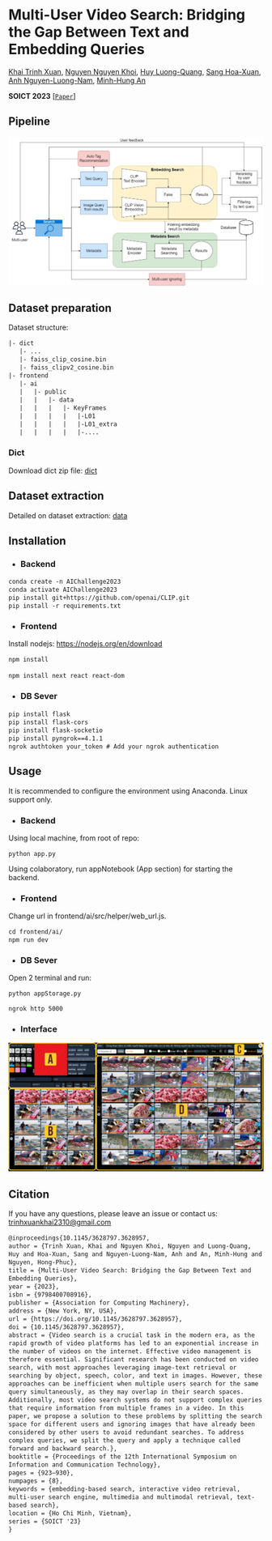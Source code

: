 # Multi-User Video Search: Bridging the Gap Between Text and Embedding Queries
[Khai Trinh Xuan](https://github.com/trinhxuankhai), [Nguyen Nguyen Khoi](https://github.com/nguyen-brat), [Huy Luong-Quang](https://github.com/WMumei), [Sang Hoa-Xuan](https://github.com/HXSang), [Anh Nguyen-Luong-Nam](https://github.com/namanh2k2av), [Minh-Hung An](https://github.com/anminhhung)

**SOICT 2023** [[`Paper`](https://dl.acm.org/doi/10.1145/3628797.3628957)]

## Pipeline
<img src="./figs/pipeline.jpg" alt="image" style="zoom:50%;" />

## Dataset preparation
Dataset structure:
```
|- dict 
   |- ...
   |- faiss_clip_cosine.bin
   |- faiss_clipv2_cosine.bin
|- frontend
   |- ai
   |   |- public
   |   |   |- data
   |   |   |   |- KeyFrames
   |   |   |   |   |-L01
   |   |   |   |   |-L01_extra
   |   |   |   |   |-....
```

### Dict
Download dict zip file: [dict](https://drive.google.com/file/d/1QbLLyBb60JD-dhdN9aIYnULFf8mchLVX/view?usp=sharing)




## Dataset extraction
Detailed on dataset extraction: [data](dataset_extraction/README.md)

## Installation
- ### Backend
```
conda create -n AIChallenge2023
conda activate AIChallenge2023
pip install git+https://github.com/openai/CLIP.git
pip install -r requirements.txt
```

- ### Frontend
Install nodejs: https://nodejs.org/en/download
```
npm install

npm install next react react-dom

```

- ### DB Sever
```
pip install flask
pip install flask-cors
pip install flask-socketio
pip install pyngrok==4.1.1
ngrok authtoken your_token # Add your ngrok authentication
```

## Usage
It is recommended to configure the environment using Anaconda. Linux support only.

- ### Backend
Using local machine, from root of repo:
```
python app.py
```
Using colaboratory, run appNotebook (App section) for starting the backend.

- ### Frontend
Change url in frontend/ai/src/helper/web_url.js. 
```
cd frontend/ai/
npm run dev
```

- ### DB Sever
Open 2 terminal and run:
```
python appStorage.py
```
```
ngrok http 5000
```

- ### Interface
<img src="./figs/interface.jpg" alt="image" style="zoom:50%;" />

## Citation
If you have any questions, please leave an issue or contact us: trinhxuankhai2310@gmail.com
```
@inproceedings{10.1145/3628797.3628957,
author = {Trinh Xuan, Khai and Nguyen Khoi, Nguyen and Luong-Quang, Huy and Hoa-Xuan, Sang and Nguyen-Luong-Nam, Anh and An, Minh-Hung and Nguyen, Hong-Phuc},
title = {Multi-User Video Search: Bridging the Gap Between Text and Embedding Queries},
year = {2023},
isbn = {9798400708916},
publisher = {Association for Computing Machinery},
address = {New York, NY, USA},
url = {https://doi.org/10.1145/3628797.3628957},
doi = {10.1145/3628797.3628957},
abstract = {Video search is a crucial task in the modern era, as the rapid growth of video platforms has led to an exponential increase in the number of videos on the internet. Effective video management is therefore essential. Significant research has been conducted on video search, with most approaches leveraging image-text retrieval or searching by object, speech, color, and text in images. However, these approaches can be inefficient when multiple users search for the same query simultaneously, as they may overlap in their search spaces. Additionally, most video search systems do not support complex queries that require information from multiple frames in a video. In this paper, we propose a solution to these problems by splitting the search space for different users and ignoring images that have already been considered by other users to avoid redundant searches. To address complex queries, we split the query and apply a technique called forward and backward search.},
booktitle = {Proceedings of the 12th International Symposium on Information and Communication Technology},
pages = {923–930},
numpages = {8},
keywords = {embedding-based search, interactive video retrieval, multi-user search engine, multimedia and multimodal retrieval, text-based search},
location = {Ho Chi Minh, Vietnam},
series = {SOICT '23}
}
```

